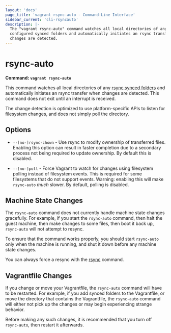 ```yaml
---
layout: 'docs'
page_title: 'vagrant rsync-auto - Command-Line Interface'
sidebar_current: 'cli-rsyncauto'
description: |-
  The "vagrant rsync-auto" command watches all local directories of any rsync
  configured synced folders and automatically initiates an rsync transfer when
  changes are detected.
---
```


# rsync-auto

**Command: `vagrant rsync-auto`**

This command watches all local directories of any
[rsync synced folders](/docs/synced-folders/rsync.html) and automatically
initiates an rsync transfer when changes are detected. This command does
not exit until an interrupt is received.

The change detection is optimized to use platform-specific APIs to listen
for filesystem changes, and does not simply poll the directory.

## Options

- `--[no-]rsync-chown` - Use rsync to modify ownership of transferred files. Enabling
  this option can result in faster completion due to a secondary process not being
  required to update ownership. By default this is disabled.

- `--[no-]poll` - Force Vagrant to watch for changes using filesystem
  polling instead of filesystem events. This is required for some filesystems
  that do not support events. Warning: enabling this will make `rsync-auto`
  _much_ slower. By default, polling is disabled.

## Machine State Changes

The `rsync-auto` command does not currently handle machine state changes
gracefully. For example, if you start the `rsync-auto` command, then
halt the guest machine, then make changes to some files, then boot it
back up, `rsync-auto` will not attempt to resync.

To ensure that the command works properly, you should start `rsync-auto`
only when the machine is running, and shut it down before any machine
state changes.

You can always force a resync with the [rsync](/docs/cli/rsync.html) command.

## Vagrantfile Changes

If you change or move your Vagrantfile, the `rsync-auto` command will have
to be restarted. For example, if you add synced folders to the Vagrantfile,
or move the directory that contains the Vagrantfile, the `rsync-auto`
command will either not pick up the changes or may begin experiencing
strange behavior.

Before making any such changes, it is recommended that you turn off
`rsync-auto`, then restart it afterwards.
